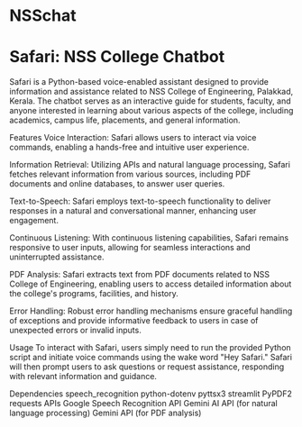 # NSSchat
# Safari: NSS College Chatbot
Safari is a Python-based voice-enabled assistant designed to provide information and assistance related to NSS College of Engineering, Palakkad, Kerala. The chatbot serves as an interactive guide for students, faculty, and anyone interested in learning about various aspects of the college, including academics, campus life, placements, and general information.

Features
Voice Interaction: Safari allows users to interact via voice commands, enabling a hands-free and intuitive user experience.

Information Retrieval: Utilizing APIs and natural language processing, Safari fetches relevant information from various sources, including PDF documents and online databases, to answer user queries.

Text-to-Speech: Safari employs text-to-speech functionality to deliver responses in a natural and conversational manner, enhancing user engagement.

Continuous Listening: With continuous listening capabilities, Safari remains responsive to user inputs, allowing for seamless interactions and uninterrupted assistance.

PDF Analysis: Safari extracts text from PDF documents related to NSS College of Engineering, enabling users to access detailed information about the college's programs, facilities, and history.

Error Handling: Robust error handling mechanisms ensure graceful handling of exceptions and provide informative feedback to users in case of unexpected errors or invalid inputs.

Usage
To interact with Safari, users simply need to run the provided Python script and initiate voice commands using the wake word "Hey Safari." Safari will then prompt users to ask questions or request assistance, responding with relevant information and guidance.

Dependencies
speech_recognition
python-dotenv
pyttsx3
streamlit
PyPDF2
requests
APIs
Google Speech Recognition API
Gemini AI API (for natural language processing)
Gemini API (for PDF analysis)


